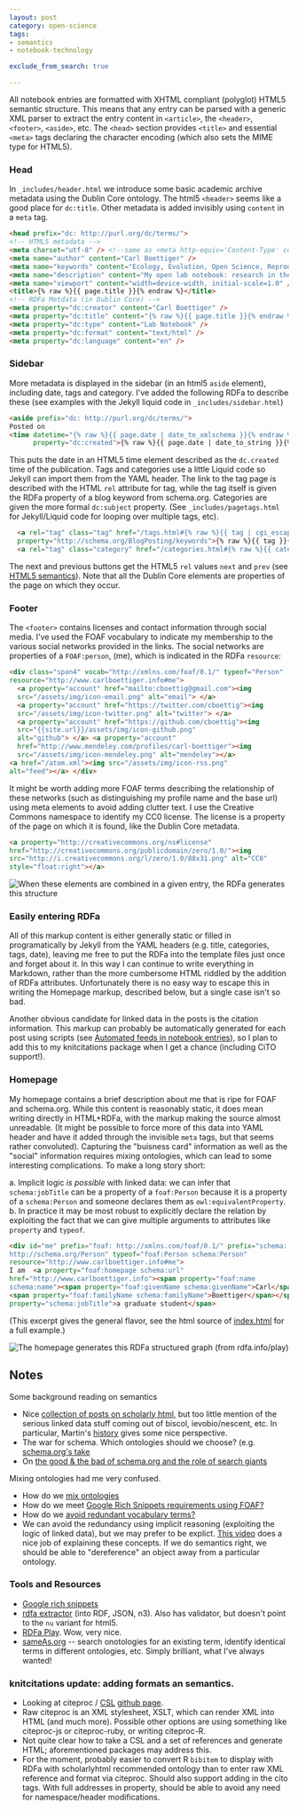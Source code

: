 ```yaml
---
layout: post
category: open-science 
tags: 
- semantics
- notebook-technology

exclude_from_search: true

---
```


All notebook entries are formatted with XHTML compliant (polyglot) HTML5 semantic structure.  This means that any entry can be parsed with a generic XML parser to extract the entry content in `<article>`, the `<header>`, `<footer>`, `<aside>`, etc.  The `<head>` section provides `<title>` and essential `<meta>` tags declaring the character encoding (which also sets the MIME type for HTML5).   

### Head 

In `_includes/header.html` we introduce some basic academic archive metadata using the Dublin Core ontology. The html5 `<header>` seems like a good place for `dc:title`.  Other metadata is added invisibly using `content` in a `meta` tag.  

```html
<head prefix="dc: http://purl.org/dc/terms/">
<!-- HTML5 metadata -->
<meta charset="utf-8" /> <!--same as <meta http-equiv='Content-Type' content='Type=text/html; charset=utf-8'> -->
<meta name="author" content="Carl Boettiger" />
<meta name="keywords" content="Ecology, Evolution, Open Science, Reproducible Research" />
<meta name="description" content="My open lab notebook: research in theoretical ecology and evolution" />
<meta name="viewport" content="width=device-width, initial-scale=1.0" />
<title>{% raw %}{{ page.title }}{% endraw %}</title>
<!-- RDFa Metdata (in Dublin Core) -->
<meta property="dc:creator" content="Carl Boettiger" />
<meta property="dc:title" content="{% raw %}{{ page.title }}{% endraw %}" />
<meta property="dc:type" content="Lab Notebook" />
<meta property="dc:format" content="text/html" />
<meta property="dc:language" content="en" />
```

### Sidebar

More metadata is displayed in the sidebar (in an html5 `aside` element), including date, tags and category.  I've added the following RDFa to describe these (see examples with the Jekyll liquid code in `_includes/sidebar.html`)

```html
<aside prefix="dc: http://purl.org/dc/terms/">
Posted on
<time datetime="{% raw %}{{ page.date | date_to_xmlschema }}{% endraw %}" 
      property="dc:created">{% raw %}{{ page.date | date_to_string }}{% endraw %}</time>.
```

This puts the date in an HTML5 time element described as the `dc.created` time of the publication.  Tags and categories use a little Liquid code so Jekyll can import them from the YAML header.  The link to the tag page is described with the HTML `rel` attribute for tag, while the tag itself is given the RDFa property of a blog keyword from schema.org.  Categories are given the more formal `dc:subject` property.   (See `_includes/pagetags.html` for Jekyll/Liquid code for looping over multiple tags, etc).  

```html
  <a rel="tag" class="tag" href="/tags.html#{% raw %}{{ tag | cgi_escape }}{% endraw %}">#<span 
  property="http://schema.org/BlogPosting/keywords">{% raw %}{{ tag }}{% endraw %}</span></a>
  <a rel="tag" class="category" href="/categories.html#{% raw %}{{ category | cgi_escape }}{% endraw %}"><span property="dc:subject">{% raw %}{{ category }}{% endraw %}</span></a>
```

The next and previous buttons get the HTML5 `rel` values `next` and `prev` (see [HTML5 semantics](http://diveintohtml5.info/semantics.html)).  Note that all the Dublin Core elements are properties of the page on which they occur. 


### Footer

The `<footer>` contains licenses and contact information through social media.  I've used the FOAF vocabulary to indicate my membership to the various social networks provided in the links. The social networks are properties of a `FOAF:person`, (me), which is indicated in the RDFa `resource`:

```html
<div class="span4" vocab="http://xmlns.com/foaf/0.1/" typeof="Person"
resource="http://www.carlboettiger.info#me">
  <a property="account" href="mailto:cboettig@gmail.com"><img
  src="/assets/img/icon-email.png" alt="email"> </a>
  <a property="account" href="https://twitter.com/cboettig"><img
  src="/assets/img/icon-twitter.png" alt="twitter"> </a>
  <a property="account" href="https://github.com/cboettig"><img
  src="{{site.url}}/assets/img/icon-github.png"
  alt="github"> </a> <a property="account"
  href="http://www.mendeley.com/profiles/carl-boettiger"><img
  src="/assets/img/icon-mendeley.png" alt="mendeley"></a>
<a href="/atom.xml"><img src="/assets/img/icon-rss.png"
alt="feed"></a> </div>
```

It might be worth adding more FOAF terms describing the relationship of these networks (such as distinguishing my profile name and the base url) using meta elements to avoid adding clutter text. I use the Creative Commons namespace to identify my CC0 license.  The license is a property of the page on which it is found, like the Dublin Core metadata.

```html
<a property="http://creativecommons.org/ns#license"
href="http://creativecommons.org/publicdomain/zero/1.0/"><img
src="http://i.creativecommons.org/l/zero/1.0/88x31.png" alt="CC0"
style="float:right"></a>
```

![When these elements are combined in a given entry, the RDFa generates this structure](/assets/figures/assets/figures/post-rdfa.png)

### Easily entering RDFa

All of this markup content is either generally static or filled in programatically by Jekyll from the YAML headers (e.g. title, categories, tags, date), leaving me free to put the RDFa into the template files just once and forget about it.  In this way I can continue to write everything in Markdown, rather than the more cumbersome HTML riddled by the addition of RDFa attributes. Unfortunately there is no easy way to escape this in writing the Homepage markup, described below, but a single case isn't so bad.  

Another obvious candidate for linked data in the posts is the citation information.  This markup can probably be automatically generated for each post using scripts (see [Automated feeds in notebook entries](http://www.carlboettiger.info/2012/10/05/notes.html)), so I plan to add this to my knitcitations package when I get a chance (including CiTO support!).   

### Homepage 

My homepage contains a brief description about me that is ripe for FOAF and schema.org. While this content is reasonably static, it does mean writing directly in HTML+RDFa, with the markup making the source almost unreadable.  (It might be possible to force more of this data into YAML header and have it added through the invisible `meta` tags, but that seems rather convoluted).  Capturing the "buisness card" information as well as the "social" information requires mixing ontologies, which can lead to some interesting complications.  To make a long story short:

a. Implicit logic *is possible* with linked data: we can infer that `schema:jobTitle` can be a property of a `foaf:Person` because it is a property of a `schema:Person` and someone declares them as `owl:equivalentProperty`.  
b. In practice it may be most robust to explicitly declare the relation by exploiting the fact that we can give multiple arguments to attributes like `property` and `typeof`.  


```html
<div id="me" prefix="foaf: http://xmlns.com/foaf/0.1/" prefix="schema:
http://schema.org/Person" typeof="foaf:Person schema:Person"
resource="http://www.carlboettiger.info#me"> 
I am  <a property="foaf:homepage schema:url"
href="http://www.carlboettiger.info"><span property="foaf:name
schema:name"><span property="foaf:givenName schema:givenName">Carl</span>
<span property="foaf:familyName schema:familyName">Boettiger</span></span></a>, <span
property="schema:jobTitle">a graduate student</span>
```

(This excerpt gives the general flavor, see the html source of [index.html](http://www.carlboettiger.info) for a full example.)

![The homepage generates this RDFa structured graph (from rdfa.info/play)](/assets/figures/assets/figures/homepage-rdfa.png)



## Notes

Some background reading on semantics

* Nice [collection of posts on scholarly html](http://scholarlyhtml.org/faq/), but too little mention of the serious linked data stuff coming out of biscol, ievobio/nescent, etc. In particular, Martin's [history](http://blogs.plos.org/mfenner/2011/03/19/a-very-brief-history-of-scholarly-html/) gives some nice perspective.  
* The war for schema.  Which ontologies should we choose? (e.g. [schema.org's take](http://blogs.plos.org/mfenner/2011/06/07/schema-org-for-scholarly-html/)
* On [the good & the bad of schema.org and the role of search giants](http://manu.sporny.org/2011/false-choice/)

Mixing ontologies had me very confused.  

* How do we  [mix ontologies](http://stackoverflow.com/questions/12983766)
* How do we meet [Google Rich Snippets requirements using FOAF?](http://answers.semanticweb.com/questions/19200/satisfy-google-rich-snippets-person-standard-using-foaf)
* How do we [avoid redundant vocabulary terms?](http://answers.semanticweb.com/questions/19275/what-to-do-about-redundant-rdfa-or-machines-that-speak-only-one-language)
* We can avoid the redundancy using implicit reasoning (exploiting the logic of linked data), but we may prefer to be explict.  [This video](http://vimeo.com/28667500) does a nice job of explaining these concepts. If we do semantics right, we should be able to "dereference" an object away from a particular ontology.   



### Tools and Resources
* [Google rich snippets](http://www.google.com/webmasters/tools/richsnippets)
* [rdfa extractor](http://getschema.org/rdfaliteextractor/about) (into RDF, JSON, n3).  Also has validator, but doesn't point to the `nu` variant for html5. 
* [RDFa Play](http://rdfa.info/play/). Wow, very nice.  
* [sameAs.org](http://sameas.org) -- search onotologies for an existing term, identify identical terms in different ontologies, etc.  Simply brilliant, what I've always wanted!



### knitcitations update: adding formats an semantics.   

* Looking at citeproc / [CSL](http://citationstyles.org/) [github page](https://github.com/citation-style-language).  
* Raw citeproc is an XML stylesheet, XSLT, which can render XML into HTML (and much more).  Possible other options are using something like citeproc-js or citeproc-ruby, or writing citeproc-R.  
* Not quite clear how to take a CSL and a set of references and generate HTML; aforementioned packages may address this.  
* For the moment, probably easier to convert R `bibitem` to display with RDFa with scholarlyhtml recommended ontology than to enter raw XML reference and format via citeproc.  Should also support adding in the cito tags.  With full addresses in property, should be able to avoid any need for namespace/header modifications.  


